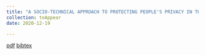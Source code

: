 ```yaml
---
title: "A SOCIO-TECHNICAL APPROACH TO PROTECTING PEOPLE'S PRIVACY IN THE CONTEXT OF SHARING IMAGES ON SOCIAL MEDIA"
collection: toAppear
date: 2020-12-19

---
```

[pdf](https://rakib062.github.io/files/Dissertation.pdf) [bibtex](https://rakib062.github.io/files/dissertation.bib)